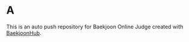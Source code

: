 # A
This is an auto push repository for Baekjoon Online Judge created with [BaekjoonHub](https://github.com/BaekjoonHub/BaekjoonHub).
